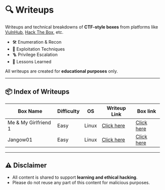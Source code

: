 # 🔍 Writeups

Writeups and technical breakdowns of **CTF-style boxes** from platforms like [VulnHub](vulnhub.com), [Hack The Box](https://hackthebox.com), etc.

- 🛠️ Enumeration & Recon
- 🎯 Exploitation Techniques
- 🪜 Privilege Escalation
- 🧠 Lessons Learned

All writeups are created for **educational purposes** only.

---

## 📦 Index of Writeups

|       Box Name        | Difficulty |    OS   |                     Writeup Link                    |                        Box link                               |
|-----------------------|------------|---------|-----------------------------------------------------|---------------------------------------------------------------|
| Me & My Girlfriend 1  |    Easy    |  Linux  | [Click here](/VMs/Me_and_My_Girlfriend_1/README.md) | [Click here](https://www.vulnhub.com/entry/me-and-my-girlfriend-1,409/)|
| Jangow01              | Easy       | Linux   | [Click here](/VMs/jangow1/README.md)                | [Click here](https://www.vulnhub.com/entry/jangow-101,754/)   |

---

## ⚠️ Disclaimer

- All content is shared to support **learning and ethical hacking**.
- Please do not reuse any part of this content for malicious purposes.
